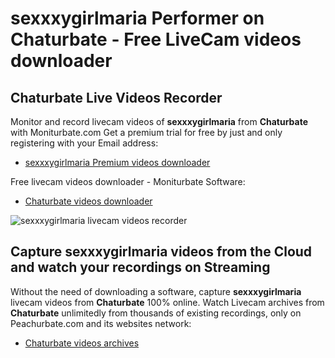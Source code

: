 # sexxxygirlmaria Performer on Chaturbate - Free LiveCam videos downloader

## Chaturbate Live Videos Recorder

Monitor and record livecam videos of **sexxxygirlmaria** from **Chaturbate** with Moniturbate.com
Get a premium trial for free by just and only registering with your Email address:
* [sexxxygirlmaria Premium videos downloader](https://moniturbate.com/request-demo-licence-key.html)

Free livecam videos downloader - Moniturbate Software:
* [Chaturbate videos downloader](https://moniturbate.com/moniturbate-download-software.html)

![sexxxygirlmaria livecam videos recorder](https://peachurnet.com/templates/moniturbate-software.png)


## Capture sexxxygirlmaria videos from the Cloud and watch your recordings on Streaming

Without the need of downloading a software, capture **sexxxygirlmaria** livecam videos from **Chaturbate** 100% online.
Watch Livecam archives from **Chaturbate** unlimitedly from thousands of existing recordings, only on Peachurbate.com and its websites network:
* [Chaturbate videos archives](https://peachurnet.com/)